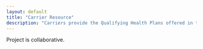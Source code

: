 ```yaml
---
layout: default
title: "Carrier Resource"
description: "Carriers provide the Qualifying Health Plans offered in the HBX to Individuals and Employers for their Employees."
---
```


Project is collaborative.